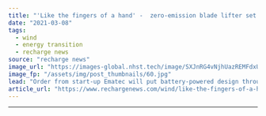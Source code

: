 ```yaml
---
title: "'Like the fingers of a hand' -  zero-emission blade lifter set for Enercon debut"
date: "2021-03-08"
tags: 
  - wind
  - energy transition
  - recharge news
source: "recharge news"
image_url: "https://images-global.nhst.tech/image/SXJnRG4vNjhUazREMFdxUUsxdUV3REI3MTEwTVlBZ1pmbXc5aXpZQ2xoVT0=/nhst/binary/aeae164c614962b775be0ca629610b3c"
image_fp: "/assets/img/post_thumbnails/60.jpg"
lead: "Order from start-up Ematec will put battery-powered design through it paces on wind farm in Germany"
article_url: "https://www.rechargenews.com/wind/like-the-fingers-of-a-hand-zero-emission-blade-lifter-set-for-enercon-debut/2-1-976353"
---
```


---
